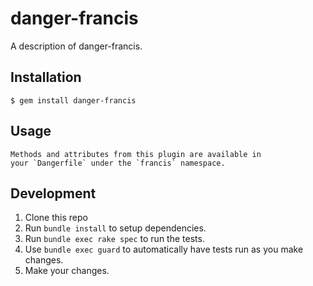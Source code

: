 # danger-francis

A description of danger-francis.

## Installation

    $ gem install danger-francis

## Usage

    Methods and attributes from this plugin are available in
    your `Dangerfile` under the `francis` namespace.

## Development

1. Clone this repo
2. Run `bundle install` to setup dependencies.
3. Run `bundle exec rake spec` to run the tests.
4. Use `bundle exec guard` to automatically have tests run as you make changes.
5. Make your changes.
